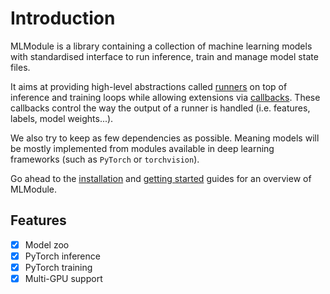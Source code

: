 # Introduction

MLModule is a library containing a collection of machine learning models
with standardised interface to run inference, train and manage model state files.

It aims at providing high-level abstractions called [runners](references/runners.md)
on top of inference and training loops
while allowing extensions via [callbacks](references/callbacks.md).
These callbacks control the way the output of a runner is handled
(i.e. features, labels, model weights...).

We also try to keep as few dependencies as possible.
Meaning models will be mostly implemented from
modules available in deep learning frameworks (such as `PyTorch` or `torchvision`).

Go ahead to the [installation](0-installation.md) and [getting started](1-getting-started.md) guides for an overview of MLModule.

## Features

- [x] Model zoo
- [x] PyTorch inference
- [x] PyTorch training
- [x] Multi-GPU support
